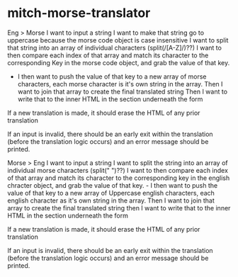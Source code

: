 # mitch-morse-translator

Eng > Morse
I want to input a string
I want to make that string go to uppercase because the morse code object is case insensitive
I want to split that string into an array of individual characters (split(/[A-Z]/)??)
I want to then compare each index of that array and match its character to the corresponding Key in the morse code object, and grab the value of that key.

- I then want to push the value of that key to a new array of morse characters, each morse character is it's own string in the array.
  Then I want to join that array to create the final translated string
  Then I want to write that to the inner HTML in the section underneath the form

If a new translation is made, it should erase the HTML of any prior translation

If an input is invalid, there should be an early exit within the translation (before the translation logic occurs) and an error message should be printed.

Morse > Eng
I want to input a string
I want to split the string into an array of individual morse characters (split(" ")??)
I want to then compare each index of that array and match its character to the corresponding key in the english chracter object, and grab the value of that key. - I then want to push the value of that key to a new array of Uppercase english characters, each english character as it's own string in the array.
Then I want to join that array to create the final translated string
then I want to write that to the inner HTML in the section underneath the form

If a new translation is made, it should erase the HTML of any prior translation

If an input is invalid, there should be an early exit within the translation (before the translation logic occurs) and an error message should be printed.
